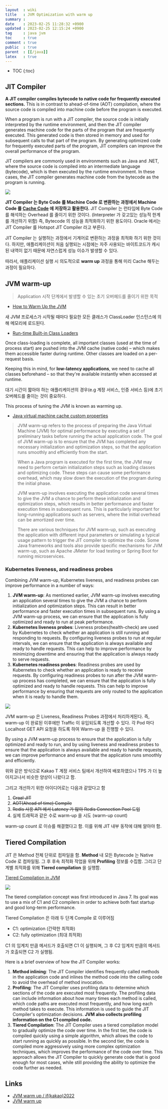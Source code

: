 ```yaml
---
layout  : wiki
title   : JVM Optimization with warm up
summary : 
date    : 2023-02-25 11:28:32 +0900
updated : 2023-02-25 12:15:24 +0900
tag     : java jvm
toc     : true
comment : true
public  : true
parent  : [[/java]]
latex   : true
---
```

* TOC
{:toc}

## JIT Compiler

__A JIT compiler compiles bytecode to native code for frequently executed sections.__ This is in contrast to ahead-of-time (AOT) compilation, where the source code is compiled into machine code before the program is executed.

When a program is run with a JIT compiler, the source code is initially interpreted by the runtime environment, and then the JIT compiler generates machine code for the parts of the program that are frequently executed. This generated code is then stored in memory and used for subsequent calls to that part of the program. By generating optimized code for frequently executed parts of the program, JIT compilers can improve the overall performance of the program.

JIT compilers are commonly used in environments such as Java and .NET, where the source code is compiled into an intermediate language (bytecode), which is then executed by the runtime environment. In these cases, the JIT compiler generates machine code from the bytecode as the program is running.

![](/resource/wiki/java-jvm-warmup/jit-process.png)

__JIT Compiler 는 Byte Code 를 Machine Code 로 변환하는 과정에서 Machine Code 를 [Cache Code](https://www.baeldung.com/jvm-code-cache) 에 저장하고 활용한다.__ JIT Compiler 는 런타임에 Byte Code 를 해석하는 Overhead 를 줄이기 위한 것이다. (Interpreter 가 갖고있는 성능적 한계를 개선하기 위함)
즉, Bytecode 의 성능을 최적화하기 위한 용도이다. Oracle 에서는 JIT Compiler 를 Hotspot JIT Compiler 라고 부른다.

JIT Compiler 는 실행하는 과정에서 기계어로 변환하는 과정을 최적화 하기 위한 것이다. 하지만, 애플리케이션이 처음 실행되는 시점에는 자주 사용되는 바이트코드가 캐시된 내역이 없기 때문에 자연스럽게 성능 이슈가 발생할 수 있다.

따라서, 애플리케이션 실행 시 의도적으로 __warm up__ 과정을 통해 미리 Cache 해두는 과정이 필요하다.

## JVM warm-up

> Application 시작 단계에서 발생할 수 있는 초기 오버헤드를 줄이기 위한 목적

- [How to Warm Up the JVM](https://www.baeldung.com/java-jvm-warmup)

새 JVM 프로세스가 시작될 때마다 필요한 모든 클래스가 ClassLoader 인스턴스에 의해 메모리에 로드된다.
- [Run-time Built-in Class Loaders](https://docs.oracle.com/en/java/javase/11/docs/api/java.base/java/lang/ClassLoader.html)

Once class-loading is complete, all important classes (used at the time of process start) are pushed into the JVM cache (native code) – which makes them accessible faster during runtime. Other classes are loaded on a per-request basis.

Keeping this in mind, for __low-latency applications__, we need to cache all classes beforehand – so that they're available instantly when accessed at runtime. 

대기 시간이 짧아야 하는 애플리케이션의 경우(e.g 계정 서비스, 인증 서비스 등)에 초기 오버헤드를 줄이는 것이 중요하다.

This process of tuning the JVM is known as warming up.

- [Java virtual machine cache custom properties](https://www.ibm.com/docs/en/was-nd/8.5.5?topic=offload-java-virtual-machine-cache-custom-properties)

> JVM warm-up refers to the process of preparing the Java Virtual Machine (JVM) for optimal performance by executing a set of preliminary tasks before running the actual application code. The goal of JVM warm-up is to ensure that the JVM has completed any necessary initialization and optimization steps, so that the application runs smoothly and efficiently from the start.
>
> When a Java program is executed for the first time, the JVM may need to perform certain initialization steps such as loading classes and optimizing code. These steps can cause some performance overhead, which may slow down the execution of the program during the initial phase.
>
> JVM warm-up involves executing the application code several times to give the JVM a chance to perform these initialization and optimization steps, which results in better performance and faster execution times in subsequent runs. This is particularly important for long-running applications such as servers, where the initial overhead can be amortized over time.
>
> There are various techniques for JVM warm-up, such as executing the application with different input parameters or simulating a typical usage pattern to trigger the JIT compiler to optimize the code. Some Java frameworks and tools also provide specific mechanisms for JVM warm-up, such as Apache JMeter for load testing or Spring Boot for running microservices.

### Kubernetes liveness, and readiness probes

Combining JVM warm-up, Kubernetes liveness, and readiness probes can improve performance in a number of ways:

1. __JVM warm-up__: As mentioned earlier, JVM warm-up involves executing an application several times to give the JVM a chance to perform initialization and optimization steps. This can result in better performance and faster execution times in subsequent runs. By using a JVM warm-up process, we can ensure that the application is fully optimized and ready to run at peak performance.
2. __Kubernetes liveness probes__: Liveness probes(health-check) are used by Kubernetes to check whether an application is still running and responding to requests. By configuring liveness probes to run at regular intervals, we can ensure that the application is always available and ready to handle requests. This can help to improve performance by minimizing downtime and ensuring that the application is always ready to serve requests.
3. __Kubernetes readiness probes__: Readiness probes are used by Kubernetes to check whether an application is ready to receive requests. By configuring readiness probes to run after the JVM warm-up process has completed, we can ensure that the application is fully optimized and ready to handle requests. This can help to improve performance by ensuring that requests are only routed to the application when it is ready to handle them.

![](/resource/wiki/java-jvm-warmup/warm-up.png)

JVM warm-up 은 Liveness, Readiness Probes 과정에서 처리하게된다. 즉, warm-up 이 완료된 이후에만 Traffic 이 유입되도록 개선할 수 있다. 각 Pod 마다 Localhost GET API 요청을 하도록 하여 Warm-up 을 진행할 수 있다.

By using a JVM warm-up process to ensure that the application is fully optimized and ready to run, and by using liveness and readiness probes to ensure that the application is always available and ready to handle requests, we can improve performance and ensure that the application runs smoothly and efficiently.

위와 같은 방식으로 Kakao T 계정 서비스 팀에서 개선하여 배포하였으나 TPS 가 더 높아지고나서 비슷한 양상이 나왔다고 함.

그리고 개선하기 위한 아이디어로는 다음과 같았다고 함

1. ~~Graal JIT~~
2. ~~AOT(Ahead of time) Compile~~
3. ~~Redis 사용 API 에서 Latency 가 많아 Redis Connection Pool 도입~~
4. 실제 트래픽과 같은 수로 warm-up 을 시도 (warm-up count)

warm-up count 로 이슈를 해결했다고 함. 이를 위해 JIT 내부 동작에 대해 알아야 함.

## Tiered Compilation

JIT 은 Method 전체 단위로 컴파일을 함. __Method__ 내 모든 Bytecode 는 Native Code 로 컴파일됨. 그 후 후속 최적화 작업을 위해
__Profiling__ 정보를 수집함. 그리고 단계별 최적화를 위해 __Tiered compilation__ 을 실행함.

[Tiered Compilation in JVM](https://www.baeldung.com/jvm-tiered-compilation)

![](/resource/wiki/java-jvm-warmup/tiered-compiliation.png)

The tiered compilation concept was first introduced in Java 7. Its goal was to use a mix of C1 and C2 compilers in order to achieve both fast startup and good long-term performance.

Tiered Compilation 은 아래 두 단계 Compile 로 이루어짐
- C1: optimization (간략한 최적화)
- C2: fully optimization (최대 최적화)

C1 의 임계치 만큼 메서드가 호출되면 C1 이 실행되며, 그 후 C2 임계치 만큼의 메서드가 호출되면 C2 가 실행됨.

Here is a brief overview of how the JIT Compiler works:

1. __Method inlining__: The JIT Compiler identifies frequently called methods in the application code and inlines the method code into the calling code to avoid the overhead of method invocation.
2. __Profiling__: The JIT Compiler uses profiling data to determine which sections of the code are executed most frequently. The profiling data can include information about how many times each method is called, which code paths are executed most frequently, and how long each method takes to execute. This information is used to guide the JIT Compiler's optimization decisions. __JVM also collects profiling information on the C1 compiled code.__
3. __Tiered Compilation__: The JIT Compiler uses a tiered compilation model to gradually optimize the code over time. In the first tier, the code is compiled quickly using a simple algorithm, which allows the code to start running as quickly as possible. In the second tier, the code is compiled more aggressively using more complex optimization techniques, which improves the performance of the code over time. This approach allows the JIT Compiler to quickly generate code that is good enough for most cases, while still providing the ability to optimize the code further as needed.

## Links

- [JVM warm up / if(kakao)2022](https://www.youtube.com/watch?v=CQi3SS2YspY)
- [JVM warm up](https://speakerdeck.com/kakao/jvm-warm-up)

